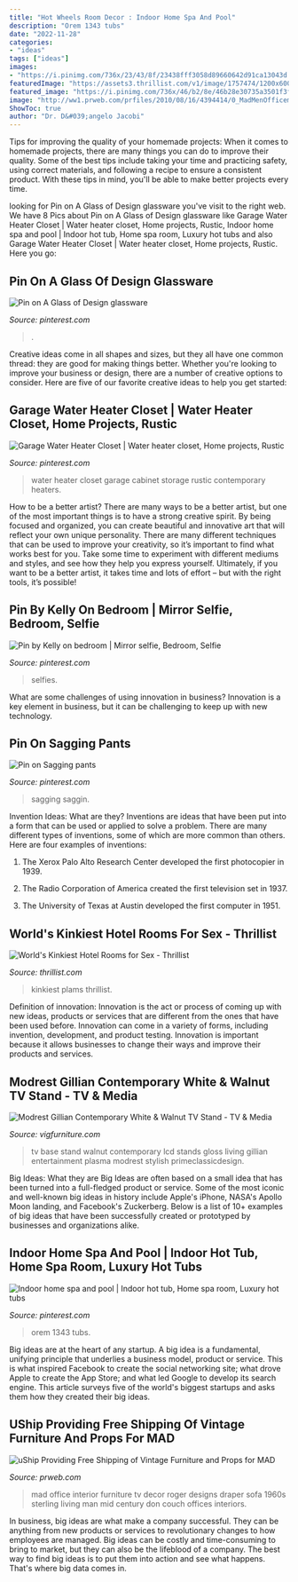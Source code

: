 ```yaml
---
title: "Hot Wheels Room Decor : Indoor Home Spa And Pool"
description: "Orem 1343 tubs"
date: "2022-11-28"
categories:
- "ideas"
tags: ["ideas"]
images:
- "https://i.pinimg.com/736x/23/43/8f/23438fff3058d89660642d91ca13043d.jpg"
featuredImage: "https://assets3.thrillist.com/v1/image/1757474/1200x600/scale;"
featured_image: "https://i.pinimg.com/736x/46/b2/8e/46b28e30735a3501f3f7cebbd3dd124e--water-heaters-hart.jpg"
image: "http://ww1.prweb.com/prfiles/2010/08/16/4394414/0_MadMenOfficemoveRogerSterlingcouch.jpg"
ShowToc: true
author: "Dr. D&#039;angelo Jacobi"
---
```



Tips for improving the quality of your homemade projects:
When it comes to homemade projects, there are many things you can do to improve their quality. Some of the best tips include taking your time and practicing safety, using correct materials, and following a recipe to ensure a consistent product. With these tips in mind, you'll be able to make better projects every time.

	

		
looking for Pin on A Glass of Design glassware you've visit to the right web. We have 8 Pics about Pin on A Glass of Design glassware like Garage Water Heater Closet | Water heater closet, Home projects, Rustic, Indoor home spa and pool | Indoor hot tub, Home spa room, Luxury hot tubs and also Garage Water Heater Closet | Water heater closet, Home projects, Rustic. Here you go:
		
    
## Pin On A Glass Of Design Glassware

<img loading=lazy src="https://i.pinimg.com/736x/23/43/8f/23438fff3058d89660642d91ca13043d.jpg" onerror="this.onerror=null;this.src='https://tse2.mm.bing.net/th?id=OIP.yNbrDlawbqH_gx2aAwbkIAHaJ3&amp;pid=15.1';" alt="Pin on A Glass of Design glassware">

_Source: pinterest.com_

>. 

	

Creative ideas come in all shapes and sizes, but they all have one common thread: they are good for making things better. Whether you're looking to improve your business or design, there are a number of creative options to consider. Here are five of our favorite creative ideas to help you get started: 

    
## Garage Water Heater Closet | Water Heater Closet, Home Projects, Rustic

<img loading=lazy src="https://i.pinimg.com/736x/46/b2/8e/46b28e30735a3501f3f7cebbd3dd124e--water-heaters-hart.jpg" onerror="this.onerror=null;this.src='https://tse1.mm.bing.net/th?id=OIP.ITahDs_8DUXjR8RC6-KiegHaLH&amp;pid=15.1';" alt="Garage Water Heater Closet | Water heater closet, Home projects, Rustic">

_Source: pinterest.com_

>water heater closet garage cabinet storage rustic contemporary heaters. 

	

How to be a better artist?
There are many ways to be a better artist, but one of the most important things is to have a strong creative spirit. By being focused and organized, you can create beautiful and innovative art that will reflect your own unique personality. There are many different techniques that can be used to improve your creativity, so it’s important to find what works best for you. Take some time to experiment with different mediums and styles, and see how they help you express yourself. Ultimately, if you want to be a better artist, it takes time and lots of effort – but with the right tools, it’s possible!

    
## Pin By Kelly On Bedroom | Mirror Selfie, Bedroom, Selfie

<img loading=lazy src="https://i.pinimg.com/736x/90/53/43/9053434acbcf4fd4b326766576ae19f3.jpg" onerror="this.onerror=null;this.src='https://tse3.mm.bing.net/th?id=OIP.22mQJXdngW8_nWkFKIjfwAHaNK&amp;pid=15.1';" alt="Pin by Kelly on bedroom | Mirror selfie, Bedroom, Selfie">

_Source: pinterest.com_

>selfies. 

	

What are some challenges of using innovation in business?
Innovation is a key element in business, but it can be challenging to keep up with new technology.

    
## Pin On Sagging Pants

<img loading=lazy src="https://i.pinimg.com/736x/a1/b9/1b/a1b91b17af1e6488eca1631c99c8baca.jpg" onerror="this.onerror=null;this.src='https://tse4.mm.bing.net/th?id=OIP.SJxvlJBIHULCjCDJZ1RiDwHaOl&amp;pid=15.1';" alt="Pin on Sagging pants">

_Source: pinterest.com_

>sagging saggin. 

	

Invention Ideas: What are they?
Inventions are ideas that have been put into a form that can be used or applied to solve a problem. There are many different types of inventions, some of which are more common than others. Here are four examples of inventions:
1. The Xerox Palo Alto Research Center developed the first photocopier in 1939.

2. The Radio Corporation of America created the first television set in 1937.

3. The University of Texas at Austin developed the first computer in 1951.


    
## World&#039;s Kinkiest Hotel Rooms For Sex - Thrillist

<img loading=lazy src="https://assets3.thrillist.com/v1/image/1757474/1200x600/scale;" onerror="this.onerror=null;this.src='https://tse2.mm.bing.net/th?id=OIP.HqxQR_jDOtScAr_UMz6rnQHaER&amp;pid=15.1';" alt="World&#039;s Kinkiest Hotel Rooms for Sex - Thrillist">

_Source: thrillist.com_

>kinkiest plams thrillist. 

	

Definition of innovation:
Innovation is the act or process of coming up with new ideas, products or services that are different from the ones that have been used before. Innovation can come in a variety of forms, including invention, development, and product testing. Innovation is important because it allows businesses to change their ways and improve their products and services.

    
## Modrest Gillian Contemporary White &amp; Walnut TV Stand - TV &amp; Media

<img loading=lazy src="https://www.vigfurniture.com/media/catalog/product/cache/1/thumbnail/1200x/17f82f742ffe127f42dca9de82fb58b1/g/i/gillian-1.jpg" onerror="this.onerror=null;this.src='https://tse3.mm.bing.net/th?id=OIP.Gg4kuhNcYqp-RpUblszXAwHaE8&amp;pid=15.1';" alt="Modrest Gillian Contemporary White &amp; Walnut TV Stand - TV &amp; Media">

_Source: vigfurniture.com_

>tv base stand walnut contemporary lcd stands gloss living gillian entertainment plasma modrest stylish primeclassicdesign. 

	

Big Ideas: What they are
Big Ideas are often based on a small idea that has been turned into a full-fledged product or service. Some of the most iconic and well-known big ideas in history include Apple's iPhone, NASA's Apollo Moon landing, and Facebook's Zuckerberg. 
Below is a list of 10+ examples of big ideas that have been successfully created or prototyped by businesses and organizations alike.

    
## Indoor Home Spa And Pool | Indoor Hot Tub, Home Spa Room, Luxury Hot Tubs

<img loading=lazy src="https://i.pinimg.com/736x/7b/e3/7d/7be37d46738ae3e62b73e669e42a2d7b.jpg" onerror="this.onerror=null;this.src='https://tse1.mm.bing.net/th?id=OIP.WmingCL-g70tZ_GuimtPQQHaE8&amp;pid=15.1';" alt="Indoor home spa and pool | Indoor hot tub, Home spa room, Luxury hot tubs">

_Source: pinterest.com_

>orem 1343 tubs. 

	

Big ideas are at the heart of any startup. A big idea is a fundamental, unifying principle that underlies a business model, product or service. This is what inspired Facebook to create the social networking site; what drove Apple to create the App Store; and what led Google to develop its search engine. This article surveys five of the world's biggest startups and asks them how they created their big ideas.

    
## UShip Providing Free Shipping Of Vintage Furniture And Props For MAD

<img loading=lazy src="http://ww1.prweb.com/prfiles/2010/08/16/4394414/0_MadMenOfficemoveRogerSterlingcouch.jpg" onerror="this.onerror=null;this.src='https://tse4.mm.bing.net/th?id=OIP._wP0Y-h-iPi2jSanAKXvmwHaE5&amp;pid=15.1';" alt="uShip Providing Free Shipping of Vintage Furniture and Props for MAD">

_Source: prweb.com_

>mad office interior furniture tv decor roger designs draper sofa 1960s sterling living man mid century don couch offices interiors. 

	

In business, big ideas are what make a company successful. They can be anything from new products or services to revolutionary changes to how employees are managed. Big ideas can be costly and time-consuming to bring to market, but they can also be the lifeblood of a company. The best way to find big ideas is to put them into action and see what happens. That's where big data comes in.

